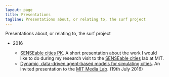 ```yaml
---
layout: page
title: Presentations
tagline: Presentations about, or relating to, the surf project
---
```


Presentations about, or relating to, the surf project

 - 2016

   - [SENSEable cities PK]({{site.baseurl}}/p/2016-07-senseable_pk.html/senseable_pk.html). A short presentation about the work I would like to do during my research visit to the [SENSEable cities](http://senseable.mit.edu/) lab at MIT.
   - [Dynamic, data-driven agent-based models for simulating
     cities]({{site.baseurl}}/p/2016-07-media_lab.html). An invited presentation to the [MIT Media Lab](https://www.media.mit.edu/). (19th July 2016)
